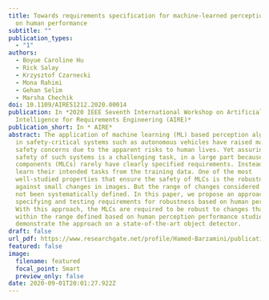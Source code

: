 ```yaml
---
title: Towards requirements specification for machine-learned perception based
  on human performance
subtitle: ""
publication_types:
  - "1"
authors:
  - Boyue Caroline Hu
  - Rick Salay
  - Krzysztof Czarnecki
  - Mona Rahimi
  - Gehan Selim
  - Marsha Chechik
doi: 10.1109/AIRE51212.2020.00014
publication: In *2020 IEEE Seventh International Workshop on Artificial
  Intelligence for Requirements Engineering (AIRE)*
publication_short: In * AIRE*
abstract: The application of machine learning (ML) based perception algorithms
  in safety-critical systems such as autonomous vehicles have raised major
  safety concerns due to the apparent risks to human lives. Yet assuring the
  safety of such systems is a challenging task, in a large part because ML
  components (MLCs) rarely have clearly specified requirements. Instead, they
  learn their intended tasks from the training data. One of the most
  well-studied properties that ensure the safety of MLCs is the robustness
  against small changes in images. But the range of changes considered small has
  not been systematically defined. In this paper, we propose an approach for
  specifying and testing requirements for robustness based on human perception.
  With this approach, the MLCs are required to be robust to changes that fall
  within the range defined based on human perception performance studies. We
  demonstrate the approach on a state-of-the-art object detector.
draft: false
url_pdf: https://www.researchgate.net/profile/Hamed-Barzamini/publication/365120599_CADE_The_Missing_Benchmark_in_Evaluating_Dataset_Requirements_of_AI-enabled_Software/links/63d5f44bc465a873a267858c/CADE-The-Missing-Benchmark-in-Evaluating-Dataset-Requirements-of-AI-enabled-Software.pdf
featured: false
image:
  filename: featured
  focal_point: Smart
  preview_only: false
date: 2020-09-01T20:01:27.922Z
---
```

